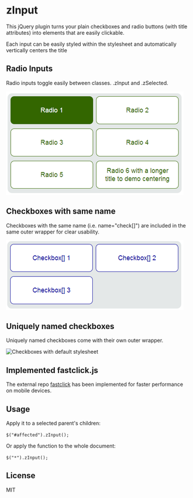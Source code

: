 zInput
=========

This jQuery plugin turns your plain checkboxes and radio buttons (with title attributes) into elements that are easily clickable.

Each input can be easily styled within the stylesheet and automatically vertically centers the title

Radio Inputs
----

Radio inputs toggle easily between classes. .zInput and .zSelected.

![Radio buttons with default stylesheet](readme_images/radio.png)

Checkboxes with same name
-----------
Checkboxes with the same name (i.e. name="check[]") are included in the same outer wrapper for clear usability.

![Checkboxes with default stylesheet](readme_images/checkbox_multi.png)


Uniquely named checkboxes
--------------
Uniquely named checkboxes come with their own outer wrapper.

![Checkboxes with default stylesheet](readme_images/checkbox_single.png)

Implemented fastclick.js
--------------
The external repo [fastclick](https://github.com/ftlabs/fastclick/) has been implemented for faster performance on mobile devices.

Usage
--------------
Apply it to a selected parent's children:

`$("#affected").zInput();`

Or apply the function to the whole document:

`$("*").zInput();`

License
----

MIT
